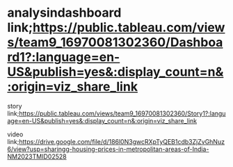 # analysindashboard link;https://public.tableau.com/views/team9_16970081302360/Dashboard1?:language=en-US&publish=yes&:display_count=n&:origin=viz_share_link

story link;https://public.tableau.com/views/team9_16970081302360/Story1?:language=en-US&publish=yes&:display_count=n&:origin=viz_share_link

video link;https://drive.google.com/file/d/186l0N3gwcRXpTyQEB1cdb3ZjZvGhNuz6/view?usp=sharingg-housing-prices-in-metropolitan-areas-of-India-NM2023TMID02528
